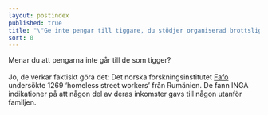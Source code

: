 ```yaml
---
layout: postindex
published: true
title: "\"Ge inte pengar till tiggare, du stödjer organiserad brottslighet\" "
sort: 0
---
```





Menar du att pengarna inte går till de som tigger? <br><br>
Jo, de verkar faktiskt göra det: Det norska forskningsinstitutet [Fafo](http://fafo.no/images/pub/2015/954-innmat-trykk.pdf) undersökte 1269  ‘homeless street workers’ från Rumänien. De fann INGA indikationer på att någon del av deras inkomster gavs till någon utanför familjen.
